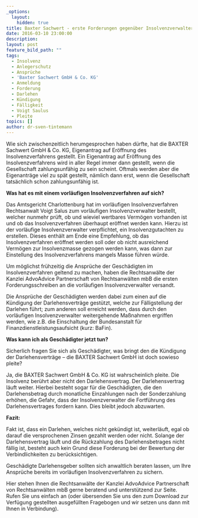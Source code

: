 ```yaml
---
_options:
  layout:
    hidden: true
title: Baxter Sachwert - erste Forderungen gegenüber Insolvenzverwalter geltend gemacht
date: 2016-03-10 23:00:00
description:
layout: post
feature_bild_path: ""
tags:
  - Insolvenz
  - Anlegerschutz
  - Ansprüche
  - 'Baxter Sachwert GmbH & Co. KG'
  - Anmeldung
  - Forderung
  - Darlehen
  - Kündigung
  - Fälligkeit
  - Voigt Saulus
  - Pleite
topics: []
author: dr-sven-tintemann
---
```



Wie sich zwischenzeitlich herumgesprochen haben dürfte, hat die BAXTER Sachwert GmbH & Co. KG, Eigenantrag auf Eröffnung des Insolvenzverfahrens gestellt. Ein Eigenantrag auf Eröffnung des Insolvenzverfahrens wird in aller Regel immer dann gestellt, wenn die Gesellschaft zahlungsunfähig zu sein scheint. Oftmals werden aber die Eigenanträge viel zu spät gestellt, nämlich dann erst, wenn die Gesellschaft tatsächlich schon zahlungsunfähig ist.

**Was hat es mit einem vorläufigen Insolvenzverfahren auf sich?**

Das Amtsgericht Charlottenburg hat im vorläufigen Insolvenzverfahren Rechtsanwalt Voigt Salus zum vorläufigen Insolvenzverwalter bestellt, welcher nunmehr prüft, ob und wieviel wertbares Vermögen vorhanden ist und ob das Insolvenzverfahren überhaupt eröffnet werden kann. Hierzu ist der vorläufige Insolvenzverwalter verpflichtet, ein Insolvenzgutachten zu erstellen. Dieses enthält am Ende eine Empfehlung, ob das Insolvenzverfahren eröffnet werden soll oder ob nicht ausreichend Vermögen zur Insolvenzmasse gezogen werden kann, was dann zur Einstellung des Insolvenzverfahrens mangels Masse führen würde.

Um möglichst frühzeitig die Ansprüche der Geschädigten im Insolvenzverfahren geltend zu machen, haben die Rechtsanwälte der Kanzlei AdvoAdvice Partnerschaft von Rechtsanwälten mbB die ersten Forderungsschreiben an die vorläufigen Insolvenzverwalter versandt.

Die Ansprüche der Geschädigten werden dabei zum einen auf die Kündigung der Darlehensverträge gestützt, welche zur Fälligstellung der Darlehen führt; zum anderen soll erreicht werden, dass durch den vorläufigen Insolvenzverwalter weitergehende Maßnahmen ergriffen werden, wie z.B. die Einschaltung der Bundesanstalt für Finanzdienstleistungsaufsicht (kurz: BaFin).

**Was kann ich als Geschädigter jetzt tun?**

Sicherlich fragen Sie sich als Geschädigter, was bringt den die Kündigung der Darlehensverträge – die BAXTER Sachwert GmbH ist doch sowieso pleite?

Ja, die BAXTER Sachwert GmbH & Co. KG ist wahrscheinlich pleite. Die Insolvenz berührt aber nicht den Darlehensvertrag. Der Darlehensvertrag läuft weiter. Hierbei besteht sogar für die Geschädigten, die den Darlehensbetrag durch monatliche Einzahlungen nach der Sonderzahlung erhöhen, die Gefahr, dass der Insolvenzverwalter die Fortführung des Darlehensvertrages fordern kann. Dies bleibt jedoch abzuwarten.

**Fazit:**

Fakt ist, dass ein Darlehen, welches nicht gekündigt ist, weiterläuft, egal ob darauf die versprochenen Zinsen gezahlt werden oder nicht. Solange der Darlehensvertrag läuft und die Rückzahlung des Darlehensbetrages nicht fällig ist, besteht auch kein Grund diese Forderung bei der Bewertung der Verbindlichkeiten zu berücksichtigen.

Geschädigte Darlehensgeber sollten sich anwaltlich beraten lassen, um Ihre Ansprüche bereits im vorläufigen Insolvenzverfahren zu sichern.

Hier stehen Ihnen die Rechtsanwälte der Kanzlei AdvoAdvice Partnerschaft von Rechtsanwälten mbB gerne beratend und unterstützend zur Seite. Rufen Sie uns einfach an (oder übersenden Sie uns den zum Download zur Verfügung gestellten ausgefüllten Fragebogen und wir setzen uns dann mit Ihnen in Verbindung).
